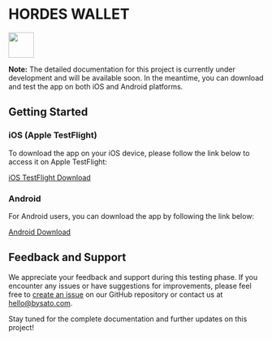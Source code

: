 # HORDES WALLET

<img src="https://hordes.bysato.com/assets/images/hordes.png" width="50">

**Note:** The detailed documentation for this project is currently under development and will be available soon. In the meantime, you can download and test the app on both iOS and Android platforms.

## Getting Started

### iOS (Apple TestFlight)

To download the app on your iOS device, please follow the link below to access it on Apple TestFlight:

[iOS TestFlight Download](<link iOS>)

### Android

For Android users, you can download the app by following the link below:

[Android Download](<link Android>)

## Feedback and Support

We appreciate your feedback and support during this testing phase. If you encounter any issues or have suggestions for improvements, please feel free to [create an issue](https://github.com/your-username/ProjectName/issues) on our GitHub repository or contact us at hello@bysato.com.

Stay tuned for the complete documentation and further updates on this project!

